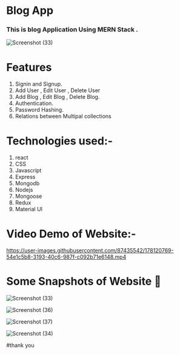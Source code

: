 # Blog App


### This is blog Application Using MERN Stack .

![Screenshot (33)](https://user-images.githubusercontent.com/87435542/178120955-dd482d71-c21e-4afb-8fc6-d8b527d4bace.png)


# Features
1. Signin and Signup.
2. Add User , Edit User , Delete User 
3. Add Blog , Edit Blog , Delete Blog.
4. Authentication.
5. Password Hashing.
6. Relations between Multipal collections 


# Technologies used:-
1. react 
2. CSS 
3. Javascript
4. Express
5. Mongodb
6. Nodejs
7. Mongoose
8. Redux
9. Material UI
# Video Demo of Website:-
https://user-images.githubusercontent.com/87435542/178120769-54e1c5b8-3193-40c6-987f-c092b71e6148.mp4

# Some Snapshots of Website 📸

![Screenshot (33)](https://user-images.githubusercontent.com/87435542/178120955-dd482d71-c21e-4afb-8fc6-d8b527d4bace.png)

![Screenshot (36)](https://user-images.githubusercontent.com/87435542/178120958-fa79d763-3fa7-482e-9003-559f15383552.png)

![Screenshot (37)](https://user-images.githubusercontent.com/87435542/178120966-c5bb72fe-6b2c-4ec5-9927-0ddca8c8ac33.png)

![Screenshot (34)](https://user-images.githubusercontent.com/87435542/178120972-c501201f-9b12-4768-a559-c7835e8a4281.png)



#thank you 






